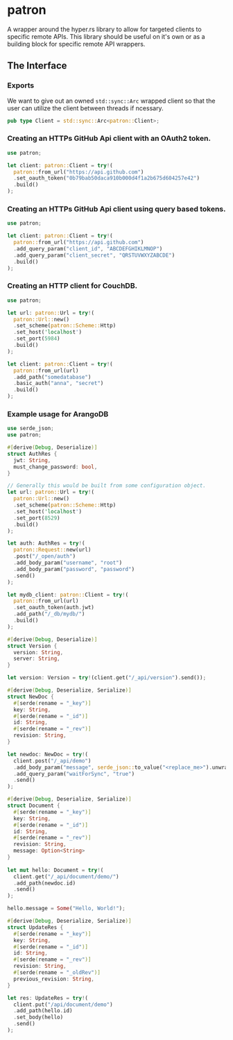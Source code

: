 # patron
A wrapper around the hyper.rs library to allow for targeted clients to
specific remote APIs. This library should be useful on it's own or as a
building block for specific remote API wrappers.

## The Interface

### Exports
We want to give out an owned `std::sync::Arc` wrapped client so that the user can
utilize the client between threads if ncessary.

```rust
pub type Client = std::sync::Arc<patron::Client>;

```

### Creating an HTTPs GitHub Api client with an OAuth2 token.
```rust
use patron;

let client: patron::Client = try!(
  patron::from_url("https://api.github.com")
  .set_oauth_token("0b79bab50daca910b000d4f1a2b675d604257e42")
  .build()
);
```

### Creating an HTTPs GitHub Api client using query based tokens.
```rust
use patron;

let client: patron::Client = try!(
  patron::from_url("https://api.github.com")
  .add_query_param("client_id", "ABCDEFGHIKLMNOP")
  .add_query_param("client_secret", "QRSTUVWXYZABCDE")
  .build()
);
```

### Creating an HTTP client for CouchDB.
```rust
use patron;

let url: patron::Url = try!(
  patron::Url::new()
  .set_scheme(patron::Scheme::Http)
  .set_host('localhost')
  .set_port(5984)
  .build()
);

let client: patron::Client = try!(
  patron::from_url(url)
  .add_path("somedatabase")
  .basic_auth("anna", "secret")
  .build()
);
```

### Example usage for ArangoDB
```rust
use serde_json;
use patron;

#[derive(Debug, Deserialize)]
struct AuthRes {
  jwt: String,
  must_change_password: bool,
}

// Generally this would be built from some configuration object.
let url: patron::Url = try!(
  patron::Url::new()
  .set_scheme(patron::Scheme::Http)
  .set_host('localhost')
  .set_port(8529)
  .build()
);

let auth: AuthRes = try!(
  patron::Request::new(url)
  .post("/_open/auth")
  .add_body_param("username", "root")
  .add_body_param("password", "password")
  .send()
);

let mydb_client: patron::Client = try!(
  patron::from_url(url)
  .set_oauth_token(auth.jwt)
  .add_path("/_db/mydb/")
  .build()
);

#[derive(Debug, Deserialize)]
struct Version {
  version: String,
  server: String,
}

let version: Version = try!(client.get("/_api/version").send());

#[derive(Debug, Deserialize, Serialize)]
struct NewDoc {
  #[serde(rename = "_key")]
  key: String,
  #[serde(rename = "_id")]
  id: String,
  #[serde(rename = "_rev")]
  revision: String,
}

let newdoc: NewDoc = try!(
  client.post("/_api/demo")
  .add_body_param("message", serde_json::to_value("<replace_me>").unwrap())
  .add_query_param("waitForSync", "true")
  .send()
);

#[derive(Debug, Deserialize, Serialize)]
struct Document {
  #[serde(rename = "_key")]
  key: String,
  #[serde(rename = "_id")]
  id: String,
  #[serde(rename = "_rev")]
  revision: String,
  message: Option<String>
}
  
let mut hello: Document = try!(
  client.get("/_api/document/demo/")
  .add_path(newdoc.id)
  .send()
);

hello.message = Some("Hello, World!");

#[derive(Debug, Deserialize, Serialize)]
struct UpdateRes {
  #[serde(rename = "_key")]
  key: String,
  #[serde(rename = "_id")]
  id: String,
  #[serde(rename = "_rev")]
  revision: String,
  #[serde(rename = "_oldRev")]
  previous_revision: String,
}

let res: UpdateRes = try!(
  client.put("/api/document/demo")
  .add_path(hello.id)
  .set_body(hello)
  .send()
);
```
